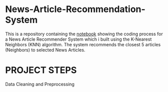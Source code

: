 # News-Article-Recommendation-System
This is a repository containing the [notebook](https://github.com/Taiwo-Rachael/News-Article-Recommender-System/blob/main/News_Article_Recommender_System.ipynb) showing the coding process for a News Article Recommender System which i built using the K-Nearest Neighbors (KNN) algorithm. The system recommends the closest 5 articles (Neighbors) to selected News Articles.

# PROJECT STEPS
Data Cleaning and Preprocessing 
